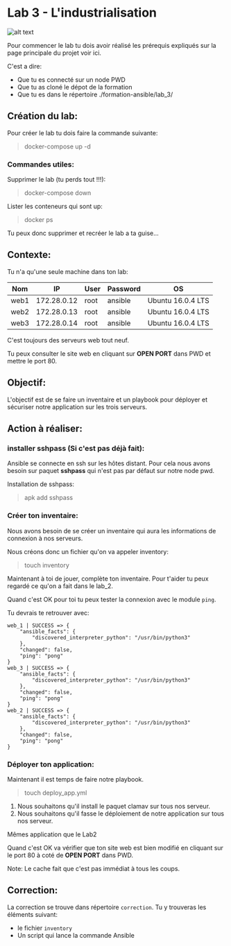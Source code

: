 # Lab 3 - L'industrialisation
![alt text](https://media.giphy.com/media/l1BgDIOByniXC/giphy.gif "l'indistrialisation")

Pour commencer le lab tu dois avoir réalisé les prérequis expliqués sur la page principale du projet voir ici.

C'est a dire:
- Que tu es connecté sur un node PWD
- Que tu as cloné le dépot de la formation
- Que tu es dans le répertoire ./formation-ansible/lab_3/

## Création du lab:
Pour créer le lab tu dois faire la commande suivante:
>docker-compose up -d
### Commandes utiles:
Supprimer le lab (tu perds tout !!!):
>docker-compose down  

Lister les conteneurs qui sont up:
>docker ps

Tu peux donc supprimer et recréer le lab a ta guise...

## Contexte:

Tu n'a qu'une seule machine dans ton lab:  

| **Nom** | **IP** | **User** | **Password** | **OS** |
| --- | --- | --- | --- | --- |
| web1 | 172.28.0.12 | root | ansible | Ubuntu 16.0.4 LTS | 
| web2 | 172.28.0.13 | root | ansible | Ubuntu 16.0.4 LTS |
| web3 | 172.28.0.14 | root | ansible | Ubuntu 16.0.4 LTS |

C'est toujours des serveurs web tout neuf.

Tu peux consulter le site web en cliquant sur **OPEN PORT** dans PWD et mettre le port 80.

## Objectif:

L'objectif est de se faire un inventaire et un playbook pour déployer et sécuriser notre application sur les trois serveurs.

## Action à réaliser:
### installer sshpass (Si c'est pas déjà fait):
Ansible se connecte en ssh sur les hôtes distant. Pour cela nous avons besoin sur paquet **sshpass** qui n'est pas par défaut sur notre node pwd.

Installation de sshpass:
> apk add sshpass

### Créer ton inventaire:
Nous avons besoin de se créer un inventaire qui aura les informations de connexion à nos serveurs.

Nous créons donc un fichier qu'on va appeler inventory:
>touch inventory

Maintenant à toi de jouer, complète ton inventaire. Pour t'aider tu peux regardé ce qu'on a fait dans le lab_2.

Quand c'est OK pour toi tu peux tester la connexion avec le module `ping`. 

Tu devrais te retrouver avec: 

```
web_1 | SUCCESS => {
    "ansible_facts": {
        "discovered_interpreter_python": "/usr/bin/python3"
    },
    "changed": false,
    "ping": "pong"
}
web_3 | SUCCESS => {
    "ansible_facts": {
        "discovered_interpreter_python": "/usr/bin/python3"
    },
    "changed": false,
    "ping": "pong"
}
web_2 | SUCCESS => {
    "ansible_facts": {
        "discovered_interpreter_python": "/usr/bin/python3"
    },
    "changed": false,
    "ping": "pong"
}
```
### Déployer ton application:

Maintenant il est temps de faire notre playbook.
> touch deploy_app.yml

1. Nous souhaitons qu'il install le paquet clamav sur tous nos serveur.
2. Nous souhaitons qu'il fasse le déploiement de notre application sur tous nos serveur.

Mêmes application que le Lab2

Quand c'est OK va vérifier que ton site web est bien modifié en cliquant sur le port 80 à coté de **OPEN PORT** dans PWD.  

Note: Le cache fait que c'est pas immédiat à tous les coups.

## Correction:

La correction se trouve dans répertoire `correction`. Tu y trouveras les éléments suivant:
- le fichier `inventory`
- Un script qui lance la commande Ansible
